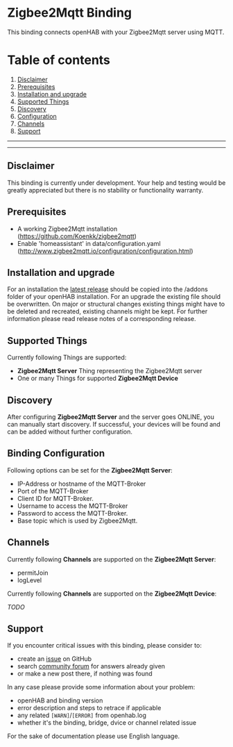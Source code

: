# Zigbee2Mqtt Binding

This binding connects openHAB with your Zigbee2Mqtt server using MQTT.

# Table of contents

1. [Disclaimer](https://github.com/nibi79/zigbe2mqtt/tree/master#disclaimer)
2. [Prerequisites](https://github.com/nibi79/zigbe2mqtt/tree/master#installation-and-upgrade)
3. [Installation and upgrade](https://github.com/nibi79/zigbe2mqtt/tree/master#installation-and-upgrade)
3. [Supported Things](https://github.com/nibi79/zigbe2mqtt/tree/master#supported-things)
4. [Discovery](https://github.com/nibi79/zigbe2mqtt/tree/master#discovery)
5. [Configuration](https://github.com/nibi79/zigbe2mqtt/tree/master#configuration)
6. [Channels](https://github.com/nibi79/zigbe2mqtt/tree/master#channels)
7. [Support](https://github.com/nibi79/zigbe2mqtt/tree/master#support)

***
***

## Disclaimer

This binding is currently under development. Your help and testing would be greatly appreciated but there is no stability or functionality warranty.

## Prerequisites

- A working Zigbee2Mqtt installation (https://github.com/Koenkk/zigbee2mqtt)
- Enable 'homeassistant' in data/configuration.yaml (http://www.zigbee2mqtt.io/configuration/configuration.html)

## Installation and upgrade

For an installation the [latest release](https://github.com/nibi79/zigbee2mqtt/releases) should be copied into the /addons folder of your openHAB installation.
For an upgrade the existing file should be overwritten. On major or structural changes existing things might have to be deleted and recreated, existing channels might be kept. For further information please read release notes of a corresponding release.

## Supported Things

Currently following Things are supported:

- **Zigbee2Mqtt Server** Thing representing the Zigbee2Mqtt server
- One or many Things for supported **Zigbee2Mqtt Device**

## Discovery

After configuring **Zigbee2Mqtt Server** and the server goes ONLINE, you can manually start discovery. If successful, your devices will be found and can be added without further configuration.

## Binding Configuration

Following options can be set for the **Zigbee2Mqtt Server**:

- IP-Address or hostname of the MQTT-Broker
- Port of the MQTT-Broker
- Client ID for MQTT-Broker.
- Username to access the MQTT-Broker
- Password to access the MQTT-Broker.
- Base topic which is used by Zigbee2Mqtt.

## Channels

Currently following **Channels** are supported on the **Zigbee2Mqtt Server**:

- permitJoin
- logLevel

Currently following **Channels** are supported on the **Zigbee2Mqtt Device**:

_TODO_

## Support

If you encounter critical issues with this binding, please consider to:

- create an [issue](https://github.com/nibi79/zigbee2mqtt/issues) on GitHub
- search [community forum](https://community.openhab.org/) for answers already given
- or make a new post there, if nothing was found

In any case please provide some information about your problem:

- openHAB and binding version 
- error description and steps to retrace if applicable
- any related `[WARN]`/`[ERROR]` from openhab.log
- whether it's the binding, bridge, dvice or channel related issue

For the sake of documentation please use English language. 

